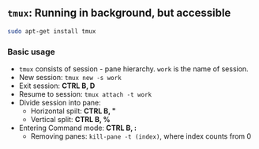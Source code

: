 ## `tmux`: Running in background, but accessible
```bash title="Installing tmux"
sudo apt-get install tmux
```

### Basic usage
* `tmux` consists of session - pane hierarchy.
`work` is the name of session.
* New session: `tmux new -s work`
* Exit session: **CTRL B, D**
* Resume to session: `tmux attach -t work`
* Divide session into pane:
    - Horizontal spilt: **CTRL B, "**
    - Vertical split: **CTRL B, %**
* Entering Command mode: **CTRL B, :**
    - Removing panes: `kill-pane -t (index)`, where index counts from 0